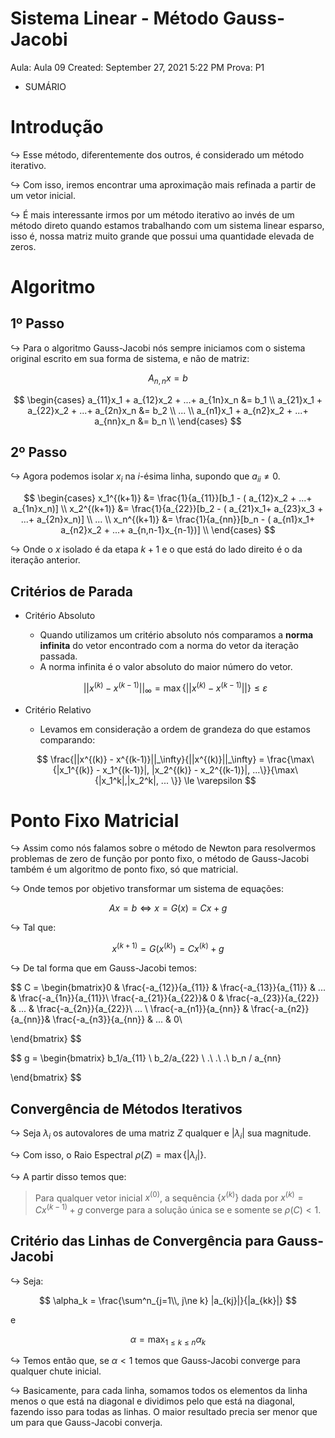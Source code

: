 # Sistema Linear - Método Gauss-Jacobi

Aula: Aula 09
Created: September 27, 2021 5:22 PM
Prova: P1

- SUMÁRIO

# Introdução

$\hookrightarrow$ Esse método, diferentemente dos outros, é considerado um método iterativo.

$\hookrightarrow$ Com isso, iremos encontrar uma aproximação mais refinada a partir de um vetor inicial.

$\hookrightarrow$ É mais interessante irmos por um método iterativo ao invés de um método direto quando estamos trabalhando com um sistema linear esparso, isso é, nossa matriz muito grande que possui uma quantidade elevada de zeros.

# Algoritmo

## 1º Passo

$\hookrightarrow$ Para o algoritmo Gauss-Jacobi nós sempre iniciamos com o sistema original escrito em sua forma de sistema, e não de matriz:

$$
A_{n,n}x = b
$$

$$
\begin{cases}
a_{11}x_1 + a_{12}x_2 + ...+ a_{1n}x_n &= b_1 \\ 
a_{21}x_1 + a_{22}x_2 + ...+ a_{2n}x_n &= b_2 \\ 
... \\
a_{n1}x_1 + a_{n2}x_2 + ...+ a_{nn}x_n &= b_n \\ 
\end{cases}
$$

## 2º Passo

$\hookrightarrow$ Agora podemos isolar $x_i$  na $i$-ésima linha, supondo que $a_{ii} \ne 0$.

$$
\begin{cases}
x_1^{(k+1)} &= \frac{1}{a_{11}}[b_1 - ( a_{12}x_2 + ...+ a_{1n}x_n)] \\ 
x_2^{(k+1)} &= \frac{1}{a_{22}}[b_2 - ( a_{21}x_1+ a_{23}x_3 + ...+ a_{2n}x_n)] \\ 
... \\ 
x_n^{(k+1)} &= \frac{1}{a_{nn}}[b_n - ( a_{n1}x_1+ a_{n2}x_2 + ...+ a_{n,n-1}x_{n-1})] \\ 
\end{cases}
$$

$\hookrightarrow$ Onde o $x$ isolado é da etapa $k+1$ e o que está do lado direito é o da iteração anterior.

## Critérios de Parada

- Critério Absoluto
    - Quando utilizamos um critério absoluto nós comparamos a **norma infinita** do vetor encontrado com a norma do vetor da iteração passada.
    - A norma infinita é o valor absoluto do maior número do vetor.
    
    $$
    ||x^{(k)} - x^{(k-1)}||_\infty = \max\{||x^{(k)} - x^{(k-1)}||\} \le \varepsilon
    $$
    
- Critério Relativo
    - Levamos em consideração a ordem de grandeza do que estamos comparando:
    
    $$
    \frac{||x^{(k)} - x^{(k-1)}||_\infty}{||x^{(k)}||_\infty} =  \frac{\max\{|x_1^{(k)} - x_1^{(k-1)}|, |x_2^{(k)} - x_2^{(k-1)}|, ...\}}{\max\{|x_1^k|,|x_2^k|, ... \}} \le \varepsilon
    $$
    

# Ponto Fixo Matricial

$\hookrightarrow$ Assim como nós falamos sobre o método de Newton para resolvermos problemas de zero de função por ponto fixo, o método de Gauss-Jacobi também é um algoritmo de ponto fixo, só que matricial.

$\hookrightarrow$ Onde temos por objetivo transformar um sistema de equações:

$$
Ax=b \iff x = G(x) = Cx +g
$$

 $\hookrightarrow$ Tal que:

$$
x^{(k+1)} = G(x^{(k)}) = Cx^{(k)} + g
$$

$\hookrightarrow$ De tal forma que em Gauss-Jacobi temos:

$$
C = \begin{bmatrix}0 & \frac{-a_{12}}{a_{11}} & \frac{-a_{13}}{a_{11}} & ...  & \frac{-a_{1n}}{a_{11}}\\
\frac{-a_{21}}{a_{22}}& 0 & \frac{-a_{23}}{a_{22}} & ...  & \frac{-a_{2n}}{a_{22}}\\
... \\ 
\frac{-a_{n1}}{a_{nn}} & \frac{-a_{n2}}{a_{nn}}& \frac{-a_{n3}}{a_{nn}} & ...  & 0\\

\end{bmatrix}
$$

$$
g = \begin{bmatrix}
b_1/a_{11} \\
b_2/a_{22} \\ 
.\\
.\\
.\\
b_n / a_{nn}

\end{bmatrix}
$$

## Convergência de Métodos Iterativos

$\hookrightarrow$ Seja $\lambda_i$ os autovalores de uma matriz $Z$ qualquer e $|\lambda_i|$ sua magnitude.

$\hookrightarrow$ Com isso, o Raio Espectral $\rho (Z) = \max\{|\lambda_i|\}$.

$\hookrightarrow$ A partir disso temos que:

> Para qualquer vetor inicial $x^{(0)}$, a sequência $\{x^{(k)}\}$ dada por $x^{(k)} = Cx^{(k-1)}+g$ converge para a solução única se e somente se $\rho(C)<1$.
> 

## Critério das Linhas de Convergência para Gauss-Jacobi

$\hookrightarrow$ Seja:

$$
\alpha_k = \frac{\sum^n_{j=1\\, j\ne k} |a_{kj}|}{|a_{kk}|}
$$

e 

$$
\alpha = \max_{ 1\le k \le n} \alpha_k
$$

$\hookrightarrow$ Temos então que, se $\alpha < 1$ temos que Gauss-Jacobi converge para qualquer chute inicial.

$\hookrightarrow$ Basicamente, para cada linha, somamos todos os elementos da linha menos o que está na diagonal e dividimos pelo que está na diagonal, fazendo isso para todas as linhas. O maior resultado precia ser menor que um para que Gauss-Jacobi converja.
